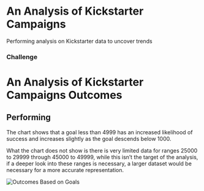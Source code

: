 # An Analysis of Kickstarter Campaigns
Performing analysis on Kickstarter data to uncover trends

### Challenge

# An Analysis of Kickstarter Campaigns Outcomes
## Performing 

The chart shows that a goal less than 4999 has an increased likelihood of success and increases slightly as the goal descends below 1000. 

What the chart does not show is there is very limited data for ranges 25000 to 29999 through 45000 to 49999, while this isn’t the target of the analysis, if a deeper look into these ranges is necessary, a larger dataset would be necessary for a more accurate representation.

![Outcomes Based on Goals](https://user-images.githubusercontent.com/55905864/65824268-e6293c80-e21a-11e9-9d5c-3445acc71783.png)
